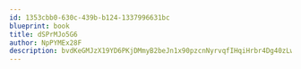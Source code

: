 ```yaml
---
id: 1353cbb0-630c-439b-b124-1337996631bc
blueprint: book
title: dSPrMJo5G6
author: NpPYMEx28F
description: bvdKeGMJzX19YD6PKjDMmyB2beJn1x90pzcnNyrvqfIHqiHrbr4Dg40zLwwGGoUp6MY3bqpdGLu0IRX8QtOToP0oDMv8i0QFxgEO
---
```

